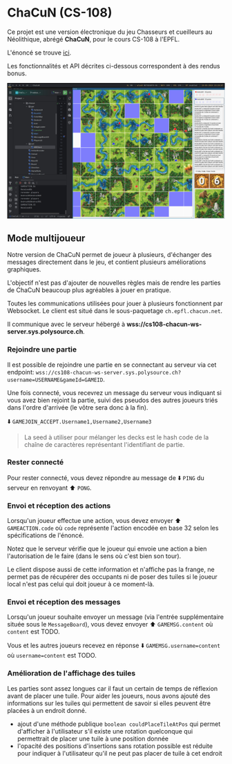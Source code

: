 # ChaCuN (CS-108)

Ce projet est une version électronique du jeu Chasseurs et cueilleurs au Néolithique, abrégé **ChaCuN**, pour le cours CS-108 à l'EPFL.

L'énoncé se trouve [ici](https://cs108.epfl.ch/archive/24/p/00_introduction.html).

Les fonctionnalités et API décrites ci-dessous correspondent à des rendus bonus.

![demo](./demo.jpg)

## Mode multijoueur

Notre version de ChaCuN permet de joueur à plusieurs, d'échanger des messages directement dans le jeu, et contient plusieurs améliorations graphiques.

L'objectif n'est pas d'ajouter de nouvelles règles mais de rendre les parties de ChaCuN beaucoup plus agréables à jouer en pratique.

Toutes les communications utilisées pour jouer à plusieurs fonctionnent par Websocket. Le client est situé dans le sous-paquetage `ch.epfl.chacun.net`.

Il communique avec le serveur hébergé à **wss://cs108-chacun-ws-server.sys.polysource.ch**.

### Rejoindre une partie

Il est possible de rejoindre une partie en se connectant au serveur via cet endpoint:
`wss://cs108-chacun-ws-server.sys.polysource.ch?username=USERNAME&gameId=GAMEID`.

Une fois connecté, vous recevrez un message du serveur vous indiquant si vous avez bien rejoint la partie, suivi des pseudos des autres joueurs triés dans l'ordre d'arrivée (le vôtre sera donc à la fin).

⬇️ `GAMEJOIN_ACCEPT.Username1,Username2,Username3`

> La seed à utiliser pour mélanger les decks est le hash code de la chaîne de caractères représentant l'identifiant de partie.

### Rester connecté

Pour rester connecté, vous devez répondre au message de ⬇️ `PING` du serveur en renvoyant ⬆️ `PONG`.

### Envoi et réception des actions

Lorsqu'un joueur effectue une action, vous devez envoyer ⬆️ `GAMEACTION.code` où `code` représente l'action encodée en base 32 selon les spécifications de l'énoncé.

Notez que le serveur vérifie que le joueur qui envoie une action a bien l'autorisation de le faire (dans le sens où c'est bien son tour).

Le client dispose aussi de cette information et n'affiche pas la frange, ne permet pas de récupérer des occupants ni de poser des tuiles si le joueur local n'est pas celui qui doit joueur à ce moment-là.

### Envoi et réception des messages

Lorsqu'un joueur souhaite envoyer un message (via l'entrée supplémentaire située sous le `MessageBoard`), vous devez envoyer ⬆️ `GAMEMSG.content` où `content` est TODO.

Vous et les autres joueurs recevez en réponse ⬇️ `GAMEMSG.username=content` où `username=content` est TODO.

### Amélioration de l'affichage des tuiles

Les parties sont assez longues car il faut un certain de temps de réflexion avant de placer une tuile. Pour aider les joueurs, nous avons ajouté des informations sur les tuiles qui permettent de savoir si elles peuvent être placées à un endroit donné.

- ajout d'une méthode publique `boolean couldPlaceTileAtPos` qui permet d'afficher à l'utilisateur s'il existe une rotation quelconque qui permettrait de placer une tuile à une position donnée
- l'opacité des positions d'insertions sans rotation possible est réduite pour indiquer à l'utilisateur qu'il ne peut pas placer de tuile à cet endroit

